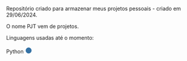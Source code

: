 Repositório criado para armazenar meus projetos pessoais - criado em 29/06/2024.

O nome PJT vem de projetos.

Linguagens usadas até o momento: 

Python <span style="color: #3572A5; font-size: 1.5em;">&#9679;</span>


